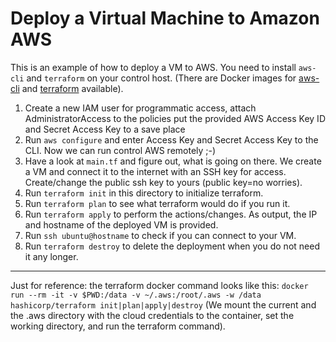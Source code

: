 # Deploy a Virtual Machine to Amazon AWS

This is an example of how to deploy a VM to AWS. You need to install `aws-cli` and `terraform` on your control host. (There are Docker images for [aws-cli](https://hub.docker.com/r/amazon/aws-cli) and [terraform](https://hub.docker.com/r/hashicorp/terraform/) available).

1. Create a new IAM user for programmatic access, attach AdministratorAccess to the policies put the provided AWS Access Key ID and Secret Access Key to a save place
2. Run `aws configure` and enter Access Key and Secret Access Key to the CLI. Now we can run control AWS remotely ;-)
3. Have a look at `main.tf` and figure out, what is going on there. We create a VM and connect it to the internet with an SSH key for access. Create/change the public ssh key to yours (public key=no worries).
4. Run `terraform init` in this directory to initialize terraform.
5. Run `terraform plan` to see what terraform would do if you run it.
6. Run `terraform apply` to perform the actions/changes. As output, the IP and hostname of the deployed VM is provided.
7. Run `ssh ubuntu@hostname` to check if you can connect to your VM.
8. Run `terraform destroy` to delete the deployment when you do not need it any longer.

---

Just for reference: the terraform docker command looks like this:
`docker run --rm -it -v $PWD:/data -v ~/.aws:/root/.aws -w /data hashicorp/terraform init|plan|apply|destroy`
(We mount the current and the .aws directory with the cloud credentials to the container, set the working directory, and run the terraform command).